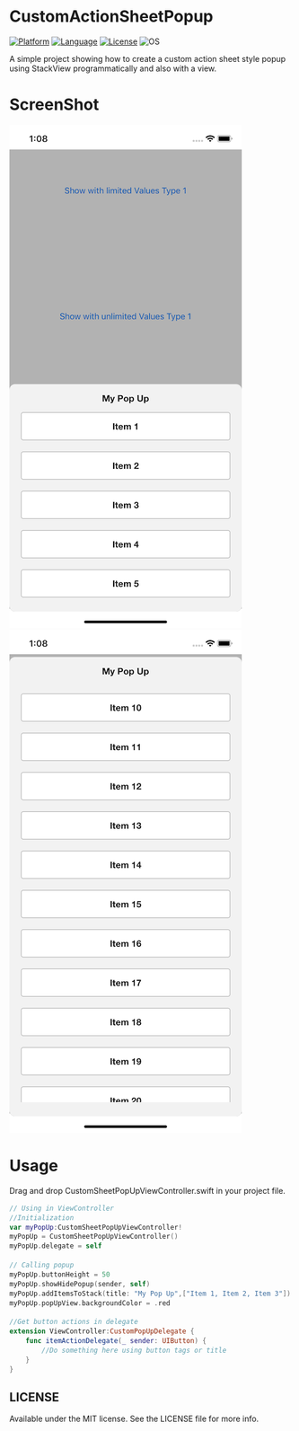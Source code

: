 # CustomActionSheetPopup
[![Platform](http://img.shields.io/badge/platform-ios-blue.svg?style=flat
)](https://developer.apple.com/iphone/index.action)
[![Language](http://img.shields.io/badge/swift-4.2-brightgreen.svg?style=flat
)](https://developer.apple.com/swift)
[![License](http://img.shields.io/badge/license-MIT-lightgrey.svg?style=flat
)](http://mit-license.org)
![OS](https://img.shields.io/badge/ios-10.0%2B-blue.svg)

A simple project showing how to create a custom action sheet style popup using StackView programmatically and also with a view.

# ScreenShot
![Alt][screenshot1]		![Alt][screenshot2]

[screenshot1]:https://github.com/feialoh/CustomActionSheetPopup/blob/master/CustomSheetScreenShot1.png
[screenshot2]:https://github.com/feialoh/CustomActionSheetPopup/blob/master/CustomSheetScreenShot2.png

# Usage

Drag and drop CustomSheetPopUpViewController.swift in your project file.

``` swift
// Using in ViewController
//Initialization
var myPopUp:CustomSheetPopUpViewController!
myPopUp = CustomSheetPopUpViewController()
myPopUp.delegate = self

// Calling popup
myPopUp.buttonHeight = 50
myPopUp.showHidePopup(sender, self)
myPopUp.addItemsToStack(title: "My Pop Up",["Item 1, Item 2, Item 3"])
myPopUp.popUpView.backgroundColor = .red

//Get button actions in delegate
extension ViewController:CustomPopUpDelegate {
    func itemActionDelegate(_ sender: UIButton) {
        //Do something here using button tags or title
    } 
}

```

## LICENSE

Available under the MIT license. See the LICENSE file for more info.
